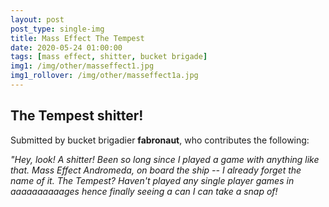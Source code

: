 ```yaml
---
layout: post
post_type: single-img
title: Mass Effect The Tempest 
date: 2020-05-24 01:00:00
tags: [mass effect, shitter, bucket brigade]
img1: /img/other/masseffect1.jpg
img1_rollover: /img/other/masseffect1a.jpg
---
```

## The Tempest shitter!

Submitted by bucket brigadier **fabronaut**, who contributes the following:

*"Hey, look! A shitter! Been so long since I played a game with anything like that. Mass Effect Andromeda, on board the ship -- I already forget the name of it. The Tempest? Haven't played any single player games in aaaaaaaaaages hence finally seeing a can I can take a snap of!*
